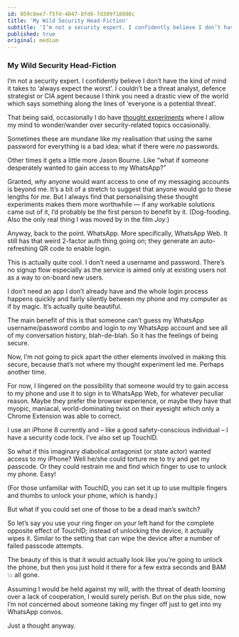 ```yaml
---
id: 059c8ee7-f5fd-4047-8fd6-7d309f18808c
title: 'My Wild Security Head-Fiction'
subtitle: 'I’m not a security expert. I confidently believe I don’t have the kind of mind it takes to ‘always expect the worst’. I couldn’t be a…'
published: true
original: medium
---
```




### My Wild Security Head-Fiction

I’m not a security expert. I confidently believe I don’t have the kind of mind it takes to ‘always expect the worst’. I couldn’t be a threat analyst, defence strategist or CIA agent because I think you need a drastic view of the world which says something along the lines of ‘everyone is a potential threat’.

That being said, occasionally I do have [thought experiments](https://medium.com/@simonhamp/a-web-app-store-that-makes-the-web-safer-32e79fa640c8#.ai199n5q9) where I allow my mind to wonder/wander over security-related topics occasionally.

Sometimes these are mundane like my realisation that using the same password for everything is a bad idea: what if there were *no* passwords.

Other times it gets a little more Jason Bourne. Like “what if someone desperately wanted to gain access to my WhatsApp?”

Granted, *why* anyone would want access to one of my messaging accounts is beyond me. It’s a bit of a stretch to suggest that anyone would go to these lengths for *me*. But I always find that personalising these thought experiments makes them more worthwhile — if any workable solutions came out of it, I’d probably be the first person to benefit by it. (Dog-fooding. Also the only real thing I was moved by in the film *Joy*.)

Anyway, back to the point. WhatsApp. More specifically, WhatsApp Web. It still has that weird 2-factor auth thing going on; they generate an auto-refreshing QR code to enable login.

This is actually quite cool. I don’t need a username and password. There’s no signup flow especially as the service is aimed only at existing users not as a way to on-board new users.

I don’t need an app I don’t already have and the whole login process happens quickly and fairly silently between my phone and my computer as if by magic. It’s actually quite beautiful.

The main benefit of this is that someone can’t guess my WhatsApp username/password combo and login to my WhatsApp account and see all of my conversation history, blah-de-blah. So it has the feelings of being secure.

Now, I’m not going to pick apart the other elements involved in making this secure, because that’s not where my thought experiment led me. Perhaps another time.

For now, I lingered on the possibility that someone would try to gain access to my phone and use it to sign in to WhatsApp Web, for whatever peculiar reason. Maybe they prefer the browser experience, or maybe they have that myopic, maniacal, world-dominating twist on their eyesight which only a Chrome Extension was able to correct.

I use an iPhone 8 currently and – like a good safety-conscious individual – I have a security code lock. I’ve also set up TouchID.

So what if this imaginary diabolical antagonist (or state actor) wanted access to my iPhone? Well he/she could torture me to try and get my passcode. Or they could restrain me and find which finger to use to unlock my phone. Easy!

(For those unfamiliar with TouchID, you can set it up to use multiple fingers and thumbs to unlock your phone, which is handy.)

But what if you could set one of those to be a dead man’s switch?

So let’s say you use your ring finger on your left hand for the complete opposite effect of TouchID; instead of unlocking the device, it actually wipes it. Similar to the setting that can wipe the device after a number of failed passcode attempts.

The beauty of this is that it would actually look like you’re going to unlock the phone, but then you just hold it there for a few extra seconds and BAM 💥 all gone.

Assuming I would be held against my will, with the threat of death looming over a lack of cooperation, I would surely perish. But on the plus side, now I’m not concerned about someone taking my finger off just to get into my WhatsApp convos.

Just a thought anyway.

